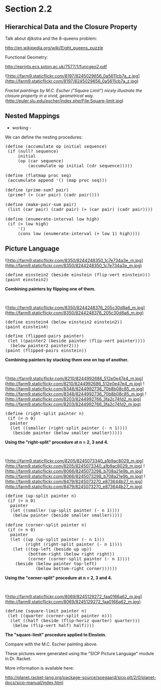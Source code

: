 Section 2.2
=========== 

Hierarchical Data and the Closure Property
------------------------------------------ 

Talk about djikstra and the 8-queens problem:

http://en.wikipedia.org/wiki/Eight_queens_puzzle

Functional Geometry:

http://eprints.ecs.soton.ac.uk/7577/1/funcgeo2.pdf

![http://farm9.staticflickr.com/8197/8245029656_0a5611cb7a_z.jpg](http://farm9.staticflickr.com/8197/8245029656_0a5611cb7a_z.jpg)

*Fractal paintings by M.C. Escher ("Square Limit") nicely illustrate the closure property in a vivid, geometrical way.*
(http://euler.slu.edu/escher/index.php/File:Square-limit.jpg)

Nested Mappings
--------------- 

- working -

We can define the nesting procedures:

<pre>
(define (accumulate op initial sequence)
 (if (null? sequence)
     initial
     (op (car sequence)
         (accumulate op initial (cdr sequence)))))

(define (flatmap proc seq)
 (accumulate append '() (map proc seq)))

(define (prime-sum? pair)
 (prime? (+ (car pair) (cadr pair))))

(define (make-pair-sum pair)
 (list (car pair) (cadr pair) (+ (car pair) (cadr pair))))

(define (enumerate-interval low high)
 (if (> low high)
     '()
     (cons low (enumerate-interval (+ low 1) high))))
</pre>

Picture Language
---------------- 

![http://farm9.staticflickr.com/8350/8244248350_1c7e734a3e_m.jpg](http://farm9.staticflickr.com/8350/8244248350_1c7e734a3e_m.jpg)
<pre>
(define einstein2 (beside einstein (flip-vert einstein)))
(paint einstein2)
</pre>
**Combining painters by flipping one of them.**

<p>&nbsp;</p>

![http://farm9.staticflickr.com/8350/8244248376_205c30d8a6_m.jpg](http://farm9.staticflickr.com/8350/8244248376_205c30d8a6_m.jpg)
<pre>
(define einstein4 (below einstein2 einstein2))
(paint einstein4)
</pre>

<pre>
(define (flipped-pairs painter)
 (let ((painter2 (beside painter (flip-vert painter))))
  (below painter2 painter2)))
(paint (flipped-pairs einstein))
</pre>
**Combining painters by stacking them one on top of another.**
 
<p>&nbsp;</p>

![http://farm9.staticflickr.com/8210/8244992686_512e0e47e4_m.jpg](http://farm9.staticflickr.com/8210/8244992686_512e0e47e4_m.jpg) ![http://farm9.staticflickr.com/8348/8244992736_70b8b08c85_m.jpg](http://farm9.staticflickr.com/8348/8244992736_70b8b08c85_m.jpg) ![http://farm9.staticflickr.com/8203/8244992766_3fa2c74fd2_m.jpg](http://farm9.staticflickr.com/8203/8244992766_3fa2c74fd2_m.jpg)
<pre>
(define (right-split painter n)
 (if (= n 0)
  painter
  (let ((smaller (right-split painter (- n 1))))
   (beside painter (below smaller smaller)))))
</pre>
**Using the "right-split" procedure at n = 2, 3 and 4.**

<p>&nbsp;</p>

![http://farm9.staticflickr.com/8205/8245073340_a1b9ac8029_m.jpg](http://farm9.staticflickr.com/8205/8245073340_a1b9ac8029_m.jpg) ![http://farm9.staticflickr.com/8066/8245073298_b708a21e9b_m.jpg](http://farm9.staticflickr.com/8066/8245073298_b708a21e9b_m.jpg) ![http://farm9.staticflickr.com/8479/8245073270_e873644b27_m.jpg](http://farm9.staticflickr.com/8479/8245073270_e873644b27_m.jpg)
<pre>
(define (up-split painter n)
 (if (= n 0)
  painter 
  (let ((smaller (up-split painter (- n 1))))
   (below painter (beside smaller smaller)))))

(define (corner-split painter n)
 (if (= n 0)
  painter
  (let ((up (up-split painter (- n 1)))
        (right (right-split painter (- n 1))))
   (let ((top-left (beside up up))
         (bottom-right (below right right))
         (corner (corner-split painter (- n 1))))
    (beside (below painter top-left)
            (below bottom-right corner))))))
</pre>

**Using the "corner-split" procedure at n = 2, 3 and 4.**

<p>&nbsp;</p>

![http://farm9.staticflickr.com/8069/8245129272_faa0166a62_m.jpg](http://farm9.staticflickr.com/8069/8245129272_faa0166a62_m.jpg)
<pre>
(define (square-limit painter n)
 (let ((quarter (corner-split painter n)))
  (let ((half (beside (flip-horiz quarter) quarter)))
   (below (flip-vert half) half))))
</pre>

**The "square-limit" procedure applied to Einstein.** 

Compare with the M.C. Escher painting above.

These pictures were generated using the "SICP Picture Language" module in Dr. Racket. 

More information is available here: 

http://planet.racket-lang.org/package-source/soegaard/sicp.plt/2/0/planet-docs/sicp-manual/index.html
